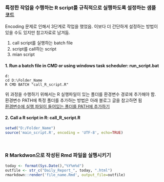 ### 특정한 작업을 수행하는 R script를 규칙적으로 실행하도록 설정하는 샘플 코드
Encoding 문제로 인해서 3단계로 작업을 했었음. 이보다 더 간단하게 설정하는 방법이 있을 수도 있지만 참고자료로 남겨둠. <br>
1. call script를 실행하는 batch file
2. script를 call하는 script
3. mian script

#### 1. Run a batch file in CMD or using windows task scheduler: **run_script.bat**
```
d:
cd D:\Folder_Name
R CMD BATCH "call_R_script.R"
```
위 과정을 수행하기 위해서는 R 실행파일이 있는 폴더를 환경변수 경로에 추가해야 함. <br>
환경변수 PATH에 특정 폴더를 추가하는 방법은 아래 블로그 글을 참고하면 됨 <br>
[환경변수에 실행 파일이 들어있는 폴더를 PATH에 추가하기](https://rootblog.tistory.com/206)

#### 2. Call a R script in R: **call_R_script.R**
```r
setwd("D:/Folder_Name")
source('main_script.R', encoding = 'UTF-8', echo=TRUE)
```

<br>

### R Markdwon으로 작성된 Rmd 파일을 실행시키기
```r
today <- format(Sys.Date(),"%Y%m%d")
outfile <- str_c("Daily_Report_", today, ".html")
rmarkdown::render('file_name.Rmd', output_file=outfile)
```
